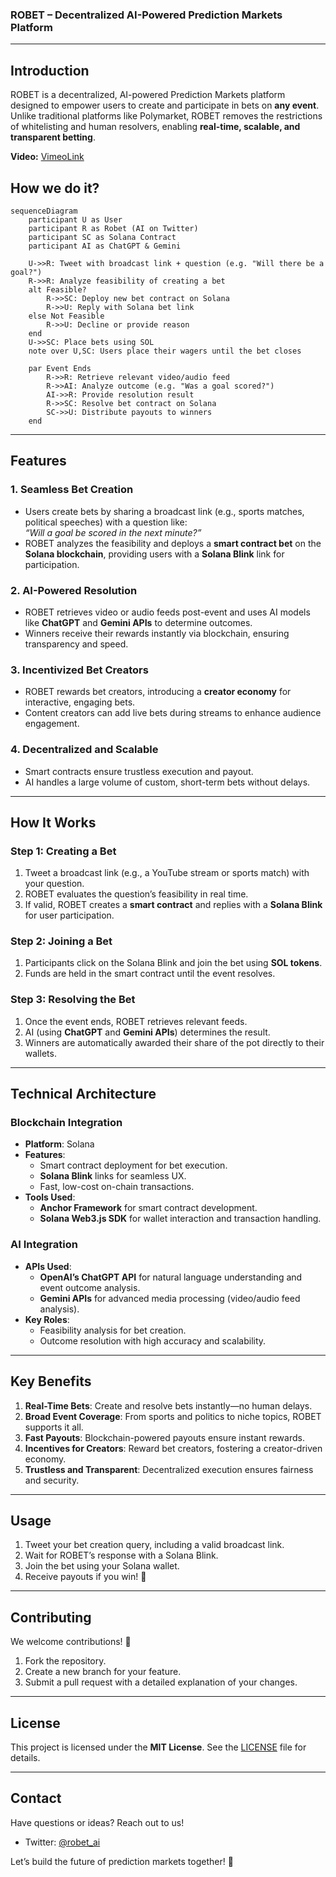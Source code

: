 ### ROBET – Decentralized AI-Powered Prediction Markets Platform

---

## **Introduction**  
ROBET is a decentralized, AI-powered Prediction Markets platform designed to empower users to create and participate in bets on **any event**. Unlike traditional platforms like Polymarket, ROBET removes the restrictions of whitelisting and human resolvers, enabling **real-time, scalable, and transparent betting**.

**Video:** [VimeoLink](https://vimeo.com/1041856045?share=copy) 

## How we do it?

```mermaid
sequenceDiagram
    participant U as User
    participant R as Robet (AI on Twitter)
    participant SC as Solana Contract
    participant AI as ChatGPT & Gemini

    U->>R: Tweet with broadcast link + question (e.g. "Will there be a goal?")
    R->>R: Analyze feasibility of creating a bet
    alt Feasible?
        R->>SC: Deploy new bet contract on Solana
        R->>U: Reply with Solana bet link
    else Not Feasible
        R->>U: Decline or provide reason
    end
    U->>SC: Place bets using SOL
    note over U,SC: Users place their wagers until the bet closes

    par Event Ends
        R->>R: Retrieve relevant video/audio feed
        R->>AI: Analyze outcome (e.g. "Was a goal scored?")
        AI->>R: Provide resolution result
        R->>SC: Resolve bet contract on Solana
        SC->>U: Distribute payouts to winners
    end

```

---

## **Features**  
### 1. **Seamless Bet Creation**  
- Users create bets by sharing a broadcast link (e.g., sports matches, political speeches) with a question like:  
  *“Will a goal be scored in the next minute?”*  
- ROBET analyzes the feasibility and deploys a **smart contract bet** on the **Solana blockchain**, providing users with a **Solana Blink** link for participation.  

### 2. **AI-Powered Resolution**  
- ROBET retrieves video or audio feeds post-event and uses AI models like **ChatGPT** and **Gemini APIs** to determine outcomes.  
- Winners receive their rewards instantly via blockchain, ensuring transparency and speed.  

### 3. **Incentivized Bet Creators**  
- ROBET rewards bet creators, introducing a **creator economy** for interactive, engaging bets.  
- Content creators can add live bets during streams to enhance audience engagement.  

### 4. **Decentralized and Scalable**  
- Smart contracts ensure trustless execution and payout.  
- AI handles a large volume of custom, short-term bets without delays.  

---

## **How It Works**  

### **Step 1: Creating a Bet**  
1. Tweet a broadcast link (e.g., a YouTube stream or sports match) with your question.  
2. ROBET evaluates the question’s feasibility in real time.  
3. If valid, ROBET creates a **smart contract** and replies with a **Solana Blink** for user participation.  

### **Step 2: Joining a Bet**  
1. Participants click on the Solana Blink and join the bet using **SOL tokens**.  
2. Funds are held in the smart contract until the event resolves.

### **Step 3: Resolving the Bet**  
1. Once the event ends, ROBET retrieves relevant feeds.  
2. AI (using **ChatGPT** and **Gemini APIs**) determines the result.  
3. Winners are automatically awarded their share of the pot directly to their wallets.  

---

## **Technical Architecture**  

### **Blockchain Integration**  
- **Platform**: Solana  
- **Features**:  
  - Smart contract deployment for bet execution.  
  - **Solana Blink** links for seamless UX.  
  - Fast, low-cost on-chain transactions.  
- **Tools Used**:  
  - **Anchor Framework** for smart contract development.  
  - **Solana Web3.js SDK** for wallet interaction and transaction handling.  

### **AI Integration**  
- **APIs Used**:  
  - **OpenAI’s ChatGPT API** for natural language understanding and event outcome analysis.  
  - **Gemini APIs** for advanced media processing (video/audio feed analysis).  
- **Key Roles**:  
  - Feasibility analysis for bet creation.  
  - Outcome resolution with high accuracy and scalability.

---

## **Key Benefits**  
1. **Real-Time Bets**: Create and resolve bets instantly—no human delays.  
2. **Broad Event Coverage**: From sports and politics to niche topics, ROBET supports it all.  
3. **Fast Payouts**: Blockchain-powered payouts ensure instant rewards.  
4. **Incentives for Creators**: Reward bet creators, fostering a creator-driven economy.  
5. **Trustless and Transparent**: Decentralized execution ensures fairness and security.  

---

## **Usage**  
1. Tweet your bet creation query, including a valid broadcast link.  
2. Wait for ROBET’s response with a Solana Blink.  
3. Join the bet using your Solana wallet.  
4. Receive payouts if you win! 🎉  

---

## **Contributing**  
We welcome contributions! 🚀  
1. Fork the repository.  
2. Create a new branch for your feature.  
3. Submit a pull request with a detailed explanation of your changes.  

---

## **License**  
This project is licensed under the **MIT License**. See the [LICENSE](LICENSE) file for details.  

---

## **Contact**  
Have questions or ideas? Reach out to us!  
- Twitter: [@robet_ai](https://twitter.com/robet_ai)  

Let’s build the future of prediction markets together! 🌟
